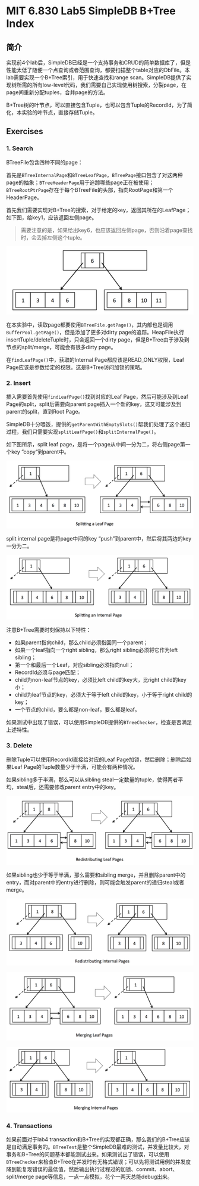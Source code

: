 # MIT 6.830 Lab5 SimpleDB B+Tree Index


## 简介

实现前4个lab后，SimpleDB已经是一个支持事务和CRUD的简单数据库了，但是性能太低了随便一个点查询或者范围查询，都要扫描整个table对应的DbFile。本lab需要实现一个B+Tree索引，用于快速查找和range scan。SimpleDB提供了实现树所需的所有low-level代码，我们需要自己实现使用树搜索，分裂page，在page间重新分配tuples，合并page的方法。

B+Tree树的叶节点，可以直接包含Tuple，也可以包含Tuple的RecordId，为了简化，本实验的叶节点，直接存储Tuple。

## Exercises

### 1. Search

BTreeFile包含四种不同的page：

首先是`BTreeInternalPage`和`BTreeLeafPage`，`BTreePage`接口包含了对这两种page的抽象；`BTreeHeaderPage`用于追踪哪些page正在被使用；`BTreeRootPtrPage`存在于每个BTreeFile的头部，指向RootPage和第一个HeaderPage。

首先我们需要实现对B+Tree的搜索，对于给定的key，返回其所在的LeafPage；如下图，给key1，应该返回左侧page。

> 需要注意的是，如果给出key6，也应该返回左侧page，否则沿着page查找时，会丢掉左侧这个tuple。

![simple_tree](MIT-6.830-lab5-SimpleDB-B+Tree-Index/simple_tree.png)

在本实验中，读取page都要使用`BTreeFile.getPage()`，其内部也是调用`BufferPool.getPage()`，但是添加了更多对dirty page的追踪。HeapFile执行insertTuple/deleteTuple时，只会返回一个dirty page，但是B+Tree由于涉及到节点的split/merge，可能会有很多dirty page。

在`findLeafPage()`中，获取的Internal Page都应该是READ_ONLY权限，Leaf Page应该是参数给定的权限。这是B+Tree访问加锁的策略。

### 2. Insert

插入需要首先使用`findLeafPage()`找到对应的Leaf Page，然后可能涉及到Leaf Page的split，split后需要向parent page插入一个新的key，这又可能涉及到parent的split，直到Root Page。

SimpleDB十分喂饭，提供的`getParentWithEmptySlots()`帮我们处理了这个递归过程，我们只需要实现`splitLeafPage()`和`splitInternalPage()`。

如下图所示，split leaf page，是将一个page从中间一分为二，将右侧page第一个key ”copy“到parent中。

![splitting_leaf](MIT-6.830-lab5-SimpleDB-B+Tree-Index/splitting_leaf.png)

split internal page是将page中间的key “push”到parent中，然后将其两边的key一分为二。

![splitting_internal](MIT-6.830-lab5-SimpleDB-B+Tree-Index/splitting_internal.png)

注意B+Tree需要时刻保持以下特性：

- 如果parent指向child，那么child必须指回同一个parent；
- 如果一个leaf指向一个right sibling，那么right sibling必须将它作为left sibling；
- 第一个和最后一个Leaf，对应sibling必须指向null；
- RecordId必须与page匹配；
- child为non-leaf节点的key，必须比left child的key大，比right child的key小；
- child为leaf节点的key，必须大于等于left child的key，小于等于right child的key；
- 一个节点的child，要么都是non-leaf，要么都是leaf。

如果测试中出现了错误，可以使用SimpleDB提供的`BTreeChecker`，检查是否满足上述特性。

### 3. Delete

删除Tuple可以使用RecordId直接给对应的Leaf Page加锁，然后删除；删除后如果Leaf Page的Tuple数量少于半满，可能会有两种情况。

如果sibling多于半满，那么可以从sibling steal一定数量的tuple，使得两者平均，steal后，还需要修改parent entry中的key。

![redist_leaf](MIT-6.830-lab5-SimpleDB-B+Tree-Index/redist_leaf.png)

如果sibling也少于等于半满，那么需要和sibling merge，并且删除parent中的entry，而对parent中的entry进行删除，则可能会触发parent的递归steal或者merge。

![redist_internal](MIT-6.830-lab5-SimpleDB-B+Tree-Index/redist_internal.png)

![merging_leaf](MIT-6.830-lab5-SimpleDB-B+Tree-Index/merging_leaf.png)

![merging_internal](MIT-6.830-lab5-SimpleDB-B+Tree-Index/merging_internal.png)

### 4. Transactions

如果前面对于lab4 transaction和B+Tree的实现都正确，那么我们的B+Tree应该是自动满足事务的。`BTreeTest`是整个SimpleDB最难的测试，并发量比较大，对事务和B+Tree的问题基本都能测试出来。如果测试出了错误，可以使用`BTreeChecker`来检查B+Tree在并发时有无格式错误；可以先将测试用例的并发度降到能复现错误的最低值，然后输出执行过程过的加锁、commit、abort、split/merge page等信息，一点一点模拟，花个一两天总能debug出来。

